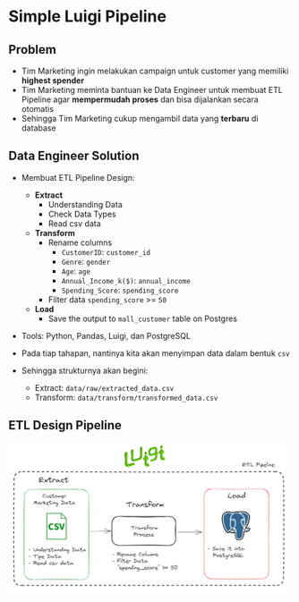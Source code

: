 # Simple Luigi Pipeline

## Problem

- Tim Marketing ingin melakukan campaign untuk customer yang memiliki **highest spender**
- Tim Marketing meminta bantuan ke Data Engineer untuk membuat ETL Pipeline agar **mempermudah proses** dan bisa dijalankan secara otomatis
- Sehingga Tim Marketing cukup mengambil data yang **terbaru** di database

## Data Engineer Solution

- Membuat ETL Pipeline Design:
    - **Extract**
        - Understanding Data
        - Check Data Types
        - Read csv data
    - **Transform**
        - Rename columns
            - `CustomerID`: `customer_id`
            - `Genre`: `gender`
            - `Age`: `age`
            - `Annual_Income_k($)`: `annual_income`
            - `Spending_Score`: `spending_score`
        - Filter data `spending_score` >= `50`
    - **Load**
        - Save the output to `mall_customer` table on Postgres

- Tools: Python, Pandas, Luigi, dan PostgreSQL
- Pada tiap tahapan, nantinya kita akan menyimpan data dalam bentuk `csv`
- Sehingga strukturnya akan begini:
    - Extract: `data/raw/extracted_data.csv`
    - Transform: `data/transform/transformed_data.csv`

## ETL Design Pipeline

![etl_pipeline](assets/etl_pipeline.png)

